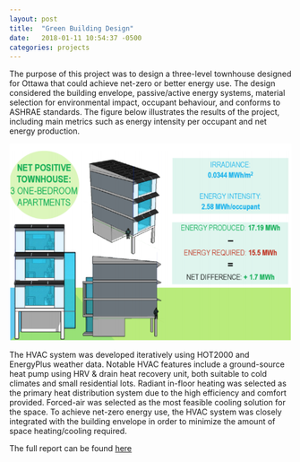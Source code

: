 ```yaml
---
layout: post
title:  "Green Building Design"
date:   2018-01-11 10:54:37 -0500
categories: projects
---
```



<div class="text-section">
<p>
The purpose of this project was to design a three-level townhouse designed for Ottawa that could achieve net-zero or better energy use. The design considered the building envelope, passive/active energy systems, material selection for environmental impact, occupant behaviour, and conforms to ASHRAE standards. The figure below illustrates the results of the project, including main metrics such as energy intensity per occupant and net energy production.
</p>
</div>
<img src = "/assets/posts/gbd_infograph.png">
<div class="text-section">

<p>
The HVAC system was developed iteratively using HOT2000 and EnergyPlus weather data. Notable HVAC features include a ground-source heat pump using HRV & drain heat recovery unit, both suitable to cold climates and small residential lots. Radiant in-floor heating was selected as the primary heat distribution system due to the high efficiency and comfort provided. Forced-air was selected as the most feasible cooling solution for the space. To achieve net-zero energy use, the HVAC system was closely integrated with the building envelope in order to minimize the amount of space heating/cooling required.
</p>

<p>
The full report can be found <a href="/assets/pdfs/gbd_report.pdf">here</a>
</p>
</div>